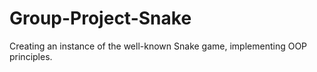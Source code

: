 # Group-Project-Snake
Creating an instance of the well-known Snake game, implementing OOP principles.

